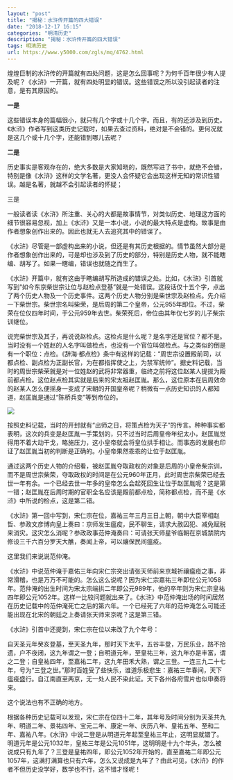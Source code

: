 ```yaml
---
layout: "post"
title: "揭秘：水浒传开篇的四大错误"
date: "2018-12-17 16:15"
categories: "明清历史"
description: "揭秘：水浒传开篇的四大错误"
tags: 明清历史
url: https://www.y5000.com/zgls/mq/4762.html
---
```






煌煌巨制的水浒传的开篇就有四处问题，这是怎么回事呢？为何千百年很少有人提及呢？《水浒》一开篇，就有四处明显的错误。这些错误之所以没引起读者的注意，是有其原因的。

**一是**

这些错误本身的篇幅很小，就只有几个字或十几个字。而且，有的还涉及到历史。《水浒》作者写到这类历史记载时，如果去查过资料，绝对是不会错的。更何况就是这几个或十几个字，还能错到哪儿去呢？

**二是**

历史事实是客观存在的，绝大多数是大家知晓的，既然写进了书中，就绝不会错，特别是像《水浒》这样的文学名著，更没人会怀疑它会出现这样无知的常识性错误。越是名著，就越不会引起读者的怀疑；

三是

一般读者读《水浒》所注重、关心的大都是故事情节，对类似历史、地理这方面的细节很容易忽视，加上《水浒》又是一本小说，小说的最大特点是虚构。故事是由作者想象创作出来的。因此也就无人去追究其中的错误了。

《水浒》尽管是一部虚构出来的小说，但还是有其历史根据的。情节虽然大部分是作者想象创作出来的，可是却也涉及到了历史的部分，特别是历史人物，就不能瞎编、胡写了。如果一瞎编，错误也就随之而生了。

《水浒》开篇中，就有这由于瞎编胡写所造成的错误之处。比如，《水浒》引首就写到“如今东京柴世宗让位与赵检点登基”就是一处错误。这段话仅十五个字，点出了两个历史人物及一个历史事件。这两个历史人物分别是柴世宗及赵检点。先介绍一下柴世宗。柴世宗名叫柴荣，是后周的第二个皇帝，公元955年即位。不过，柴荣在位仅四年时间，于公元959年去世。柴荣死后，帝位由其年仅七岁的儿子柴宗训继位。

说完柴世宗及其子，再说说赵检点。这检点是什么呢？是名字还是官位？都不是。当时没有一个姓赵的人名字叫做检点，也没有一个官位叫做检点。与之类似的倒是有一个职位：点检。《辞海·都点检》条中有这样的记载：“周世宗设置殿前司，以都点检、副点检为正副长官，为在都指挥使之上，为禁军统帅”。据史料记载，当时的周世宗柴荣就是对一位姓赵的武将非常器重，临终之前将这位赵某人提拔为殿前都点检。这位赵点检其实就是后来的宋太祖赵匡胤。那么，这位原本在后周效命的赵某人怎么便摇身一变成了宋朝的开国皇帝呢？稍微有一点历史知识的人都知道，赵匡胤是通过“陈桥兵变”等到帝位的。

![](https://img.y5000.com/uploads/allimg/161108/10293640P-0.jpg)

按照史料记载，当时的开封就有“出师之日，将策点检为天子”的传言。种种事实都表明，这次的兵变是赵匡胤一手策划的，只不过当时后周皇帝年纪太小，赵匡胤觉得用不着大动干戈，略施压力，这小皇帝就会将皇位拱手相让。而事态的发展也印证了赵匡胤当初的判断是正确的。小皇帝果然乖乖的让位于赵匡胤。

通过这两个历史人物的介绍看，被赵匡胤夺取政权的对象是后周的小皇帝柴宗训，而不是周世宗柴荣，夺取政权的时间是在公元960年正月，此时周世宗柴荣已经去世一年有余。一个已经去世一年多的皇帝怎么会起死回生让位于赵匡胤呢？这是第一错；赵匡胤在后周时期的官职全名应该是殿前都点检，简称都点检，而不是《水浒》中所说的检点，这是第二错。

《水浒》第一回中写到，宋仁宗在位，嘉祐三年三月三日上朝，朝中大臣宰相赵哲、参政文彦博向皇上奏曰：京师发生瘟疫，民不聊生，请求大赦囚犯、减免赋税来消灾。这灾怎么消呢？参政政事范仲淹奏曰：可请张天师星爷临朝在京城禁院内修设三千六百分罗天大醮，奏闻上帝，可以禳保民间瘟疫。

这里我们来说说范仲淹。

《水浒》中说范仲淹于嘉佑三年向宋仁宗突出请张天师前来京城祈禳瘟疫之事，非常滑稽，也是万万不可能的。怎么这么说呢？因为宋仁宗嘉祐三年即位公元1058年。范仲淹的出生时间为宋太宗端拱二年即公元989年，他的卒年则为宋仁宗皇祐四年即公元1052年。这样一比较问题就出来了。《水浒》中范仲淹出场的时间居然在历史记载中的范仲淹死亡之后的第六年。一个已经死了六年的范仲淹怎么可能还能出现在北宋的朝廷之上奏请张天师来京呢？这是第三错。

《水浒》引首中还提到，宋仁宗在位以来改了九个年号：

自天圣元年癸亥登基，至天圣九年，那时天下太平，五谷丰登，万民乐业，路不拾遗，户不夜闭，这九年谓之一登；自明道元年，至皇祐三年，这九年亦是丰富，谓之二登；自皇祐四年，至嘉祐二年，这九年田禾大熟，谓之三登。一连三九二十七年，号为“三登之世。”那时百姓受了些快乐，谁道乐极悲生：嘉祐三年春间，天下瘟疫盛行。自江南直至两京，无一处人民不染此证。天下各州各府雪片也似申奏将来。

这个说法也有不正确的地方。

根据各种历史记载可以发现，宋仁宗在位四十二年，其年号及时间分别为天圣共九年、明道二年、景祐四年、宝元二年、康定一年、庆历八年、皇祐五年、至和二年、嘉祐八年。《水浒》中说二登是从明道元年起至皇祐三年止，这明显就错了。明道元年是公元1032年，皇祐三年是公元1051年，这明明是十九个年头，怎么被说成只有九年了？三登是皇祐四年，即公元1052年开始的，直至嘉祐二年即公元1057年，这满打满算也只有六年，怎么又说成是九年了？由此可见，《水浒》的作者不但历史没学好，数学也不行，这不错才怪呢！
